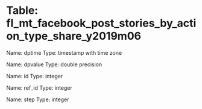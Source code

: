 Table: fl_mt_facebook_post_stories_by_action_type_share_y2019m06
================================================================

Name: dptime
Type: timestamp with time zone

Name: dpvalue
Type: double precision

Name: id
Type: integer

Name: ref_id
Type: integer

Name: step
Type: integer

